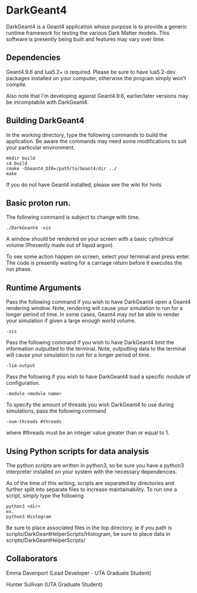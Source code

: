 # DarkGeant4

DarkGeant4 is a Geant4 application whose purpose is to provide a generic runtime framework for testing the various Dark Matter models. This software is presently being built and features may vary over time.

## Dependencies

Geant4.9.6 and lua5.2+ is required. Please be sure to have lua5.2-dev packages installed on your computer, otherwise the program simply won't compile.

Also note that I'm developing against Geant4.9.6, earlier/later versions may be incomptabile with DarkGeant4.

## Building DarkGeant4

In the working directory, type the following commands to build the application. Be aware the commands may need some modifications to suit your particular environment.

```
mkdir build
cd build
cmake -DGeant4_DIR=/path/to/Geant4/dir ../
make
```
If you do not have Geant4 installed, please see the wiki for hints

## Basic proton run.

The following command is subject to change with time.

```
./DarkGeant4 -vis
```

A window should be rendered on your screen with a basic cylindrical volume (Presently made out of liquid argon).

To see some action happen on screen, select your terminal and press enter. The code is presently waiting for a carriage return before it executes the run phase.

## Runtime Arguments

Pass the following command if you wish to have DarkGeant4 open a Geant4 rendering window. Note, rendering will cause your simulation to run for a longer period of time. In some cases, Geant4 may not be able to render your simulation if given a large enough world volume.

`-vis`

Pass the following command if you wish to have DarkGeant4 limit the information outputted to the terminal. Note, outputting data to the terminal will cause your simulation to run for a longer period of time.

`-lim-output`

Pass the following if you wish to have DarkGeant4 load a specific module of configuration.

`-module <module name>`

To specify the amount of threads you wish DarkGeant4 to use during simulations, pass the following command

`-num-threads #threads`

where #threads must be an integer value greater than or equal to 1.

## Using Python scripts for data analysis

The python scripts are written in python3, so be sure you have a python3 interpreter installed on your system with the necessary dependencies.

As of the time of this writing, scripts are separated by directories and further split into separate files to increase maintainability. To run one a script, simply type the following

```
python3 <dir>
ex.
python3 Histogram
```

Be sure to place associated files in the top directory, ie if you path is scripts/DarkGeantHelperScripts/Histogram, be sure to place data in scripts/DarkGeantHelperScripts/

## Collaborators

Emma Davenport (Lead Developer - UTA Graduate Student)

Hunter Sullivan (UTA Graduate Student)
